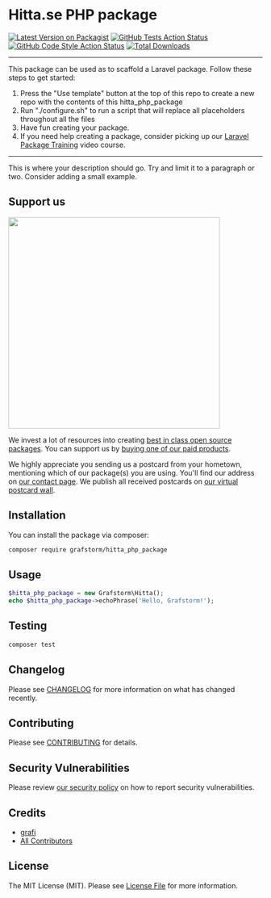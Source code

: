# Hitta.se PHP package

[![Latest Version on Packagist](https://img.shields.io/packagist/v/grafstorm/hitta_php_package.svg?style=flat-square)](https://packagist.org/packages/grafstorm/hitta_php_package)
[![GitHub Tests Action Status](https://img.shields.io/github/workflow/status/grafstorm/hitta_php_package/run-tests?label=tests)](https://github.com/grafstorm/hitta_php_package/actions?query=workflow%3ATests+branch%3Amaster)
[![GitHub Code Style Action Status](https://img.shields.io/github/workflow/status/grafstorm/hitta_php_package/Check%20&%20fix%20styling?label=code%20style)](https://github.com/grafstorm/hitta_php_package/actions?query=workflow%3A"Check+%26+fix+styling"+branch%3Amaster)
[![Total Downloads](https://img.shields.io/packagist/dt/grafstorm/hitta_php_package.svg?style=flat-square)](https://packagist.org/packages/grafstorm/hitta_php_package)

---
This package can be used as to scaffold a Laravel package. Follow these steps to get started:

1. Press the "Use template" button at the top of this repo to create a new repo with the contents of this hitta_php_package
2. Run "./configure.sh" to run a script that will replace all placeholders throughout all the files
3. Have fun creating your package.
4. If you need help creating a package, consider picking up our <a href="https://laravelpackage.training">Laravel Package Training</a> video course.
---

This is where your description should go. Try and limit it to a paragraph or two. Consider adding a small example.

## Support us

[<img src="https://github-ads.s3.eu-central-1.amazonaws.com/hitta-php-package.jpg?t=1" width="419px" />](https://spatie.be/github-ad-click/hitta-php-package)

We invest a lot of resources into creating [best in class open source packages](https://spatie.be/open-source). You can support us by [buying one of our paid products](https://spatie.be/open-source/support-us).

We highly appreciate you sending us a postcard from your hometown, mentioning which of our package(s) you are using. You'll find our address on [our contact page](https://spatie.be/about-us). We publish all received postcards on [our virtual postcard wall](https://spatie.be/open-source/postcards).

## Installation

You can install the package via composer:

```bash
composer require grafstorm/hitta_php_package
```

## Usage

```php
$hitta_php_package = new Grafstorm\Hitta();
echo $hitta_php_package->echoPhrase('Hello, Grafstorm!');
```

## Testing

```bash
composer test
```

## Changelog

Please see [CHANGELOG](CHANGELOG.md) for more information on what has changed recently.

## Contributing

Please see [CONTRIBUTING](.github/CONTRIBUTING.md) for details.

## Security Vulnerabilities

Please review [our security policy](../../security/policy) on how to report security vulnerabilities.

## Credits

- [grafi](https://github.com/argia-andreas)
- [All Contributors](../../contributors)

## License

The MIT License (MIT). Please see [License File](LICENSE.md) for more information.
